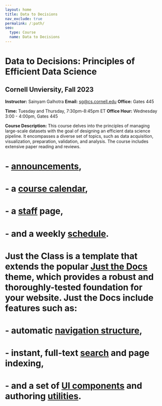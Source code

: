 ```yaml
---
layout: home
title: Data to Decisions
nav_exclude: true
permalink: /:path/
seo:
  type: Course
  name: Data to Decisions
---
```


# Data to Decisions: Principles of Efficient Data Science

## Cornell Unviersity, Fall 2023

<b>Instructor:</b> Sainyam Galhotra
<b>Email:</b> sg@cs.cornell.edu
<b>Office:</b> Gates 445

<b>Time:</b> Tuesday and Thursday, 7:30pm-8:45pm ET 
<b>Office Hour:</b> Wednesday 3:00 - 4:00pm, Gates 445

<b>Course Description:</b> This course delves into the principles of managing large-scale datasets with the goal of designing an efficient data science pipeline. It encompasses a diverse set of topics, such as data acquisition, visualization, preparation, validation, and analysis. The course includes extensive paper reading and reviews.


# - [announcements](announcements.md),
# - a [course calendar](calendar.md),
# - a [staff](staff.md) page,
# - and a weekly [schedule](schedule.md).

# Just the Class is a template that extends the popular [Just the Docs](https://github.com/just-the-docs/just-the-docs) theme, which provides a robust and thoroughly-tested foundation for your website. Just the Docs include features such as:

# - automatic [navigation structure](https://just-the-docs.github.io/just-the-docs/docs/navigation-structure/),
# - instant, full-text [search](https://just-the-docs.github.io/just-the-docs/docs/search/) and page indexing,
#  - and a set of [UI components](https://just-the-docs.github.io/just-the-docs/docs/ui-components) and authoring [utilities](https://just-the-docs.github.io/just-the-docs/docs/utilities).


